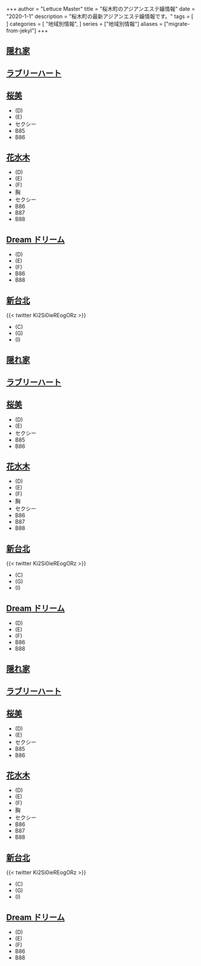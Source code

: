 +++
author = "Lettuce Master"
title = "桜木町のアジアンエステ嬢情報"
date = "2020-1-1"
description = "桜木町の最新アジアンエステ嬢情報です。"
tags = [
]
categories = [
    "地域別情報",
]
series = ["地域別情報"]
aliases = ["migrate-from-jekyl"]
+++

## [隠れ家](https://jasmine-mizonokuti.xyz/)
## [ラブリーハート](http://biraku.este88.com/)
## [桜美](http://summer-n.com/rrr/)
- (D)
- (E)
- セクシー
- B85
- B86
## [花水木](http://relaxation.pink/)
- (D)
- (E)
- (F)
- 胸
- セクシー
- B86
- B87
- B88
## [Dream ドリーム](http://www.dream.esjp.info/)
- (D)
- (E)
- (F)
- B86
- B88
## [新台北](https://www.shin-taipei-massage.com/)

{{< twitter Ki2Si0ieREogORz >}}
- (C)
- (G)
- (I)
## [隠れ家](https://jasmine-mizonokuti.xyz/)
## [ラブリーハート](http://biraku.este88.com/)
## [桜美](http://summer-n.com/rrr/)
- (D)
- (E)
- セクシー
- B85
- B86
## [花水木](http://relaxation.pink/)
- (D)
- (E)
- (F)
- 胸
- セクシー
- B86
- B87
- B88
## [新台北](https://www.shin-taipei-massage.com/)

{{< twitter Ki2Si0ieREogORz >}}
- (C)
- (G)
- (I)
## [Dream ドリーム](http://www.dream.esjp.info/)
- (D)
- (E)
- (F)
- B86
- B88
## [隠れ家](https://jasmine-mizonokuti.xyz/)
## [ラブリーハート](http://biraku.este88.com/)
## [桜美](http://summer-n.com/rrr/)
- (D)
- (E)
- セクシー
- B85
- B86
## [花水木](http://relaxation.pink/)
- (D)
- (E)
- (F)
- 胸
- セクシー
- B86
- B87
- B88
## [新台北](https://www.shin-taipei-massage.com/)

{{< twitter Ki2Si0ieREogORz >}}
- (C)
- (G)
- (I)
## [Dream ドリーム](http://www.dream.esjp.info/)
- (D)
- (E)
- (F)
- B86
- B88
